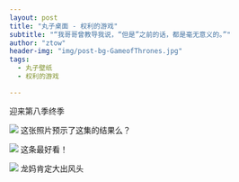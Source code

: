 ```yaml
---
layout: post
title: "丸子桌面 - 权利的游戏"
subtitle: "“我哥哥曾教导我说，“但是”之前的话，都是毫无意义的。”"
author: "ztow"
header-img: "img/post-bg-GameofThrones.jpg"
tags:
  - 丸子壁纸
  - 权利的游戏

---
```


迎来第八季终季

![][image-1]
这张照片预示了这集的结果么？

![][image-2]
这条最好看！

![][image-3]
龙妈肯定大出风头

[image-1]:	/wzdesktop/post-img-99995gof-photo.jpg
[image-2]:	/wzdesktop/post-img-99995gof-long.jpg
[image-3]:	/wzdesktop/post-img-99995gof-lm.jpg